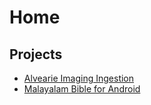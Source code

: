 # Home

## Projects

* [Alvearie Imaging Ingestion](https://github.com/Alvearie/imaging-ingestion)
* [Malayalam Bible for Android](malayalam-bible-android.md)
